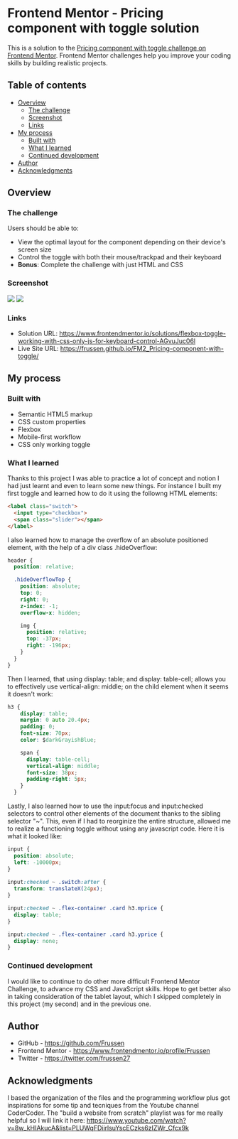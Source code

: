 # Frontend Mentor - Pricing component with toggle solution

This is a solution to the [Pricing component with toggle challenge on Frontend Mentor](https://www.frontendmentor.io/challenges/pricing-component-with-toggle-8vPwRMIC). Frontend Mentor challenges help you improve your coding skills by building realistic projects. 

## Table of contents

- [Overview](#overview)
  - [The challenge](#the-challenge)
  - [Screenshot](#screenshot)
  - [Links](#links)
- [My process](#my-process)
  - [Built with](#built-with)
  - [What I learned](#what-i-learned)
  - [Continued development](#continued-development)
- [Author](#author)
- [Acknowledgments](#acknowledgments)

## Overview

### The challenge

Users should be able to:

- View the optimal layout for the component depending on their device's screen size
- Control the toggle with both their mouse/trackpad and their keyboard
- **Bonus**: Complete the challenge with just HTML and CSS

### Screenshot

![](./images/FireShot_PricingToggle_Desktop.png)
![](./images/FireShot_PricingToggle_Mobile.png)

### Links

- Solution URL: https://www.frontendmentor.io/solutions/flexbox-toggle-working-with-css-only-js-for-keyboard-control-AGvuJuc06l
- Live Site URL: https://frussen.github.io/FM2_Pricing-component-with-toggle/

## My process

### Built with

- Semantic HTML5 markup
- CSS custom properties
- Flexbox
- Mobile-first workflow
- CSS only working toggle

### What I learned

Thanks to this project I was able to practice a lot of concept and notion I had just learnt and even to learn some new things. For instance I built my first toggle and learned how to do it using the followng HTML elements: 

```html
<label class="switch">
  <input type="checkbox">
  <span class="slider"></span>
</label>
```
I also learned how to manage the overflow of an absolute positioned element, with the help of a div class .hideOverflow:

```css
header {
  position: relative;

  .hideOverflowTop {
    position: absolute;
    top: 0;
    right: 0;
    z-index: -1;
    overflow-x: hidden;

    img {
      position: relative;
      top: -37px;
      right: -196px;
    }
  }
}
```

Then I learned, that using display: table; and display: table-cell; allows you to effectively use vertical-align: middle; on the child element when it seems it doesn't work:

```css
h3 {
    display: table;
    margin: 0 auto 20.4px;
    padding: 0;
    font-size: 70px;
    color: $darkGrayishBlue;

    span {
      display: table-cell;
      vertical-align: middle;
      font-size: 38px;
      padding-right: 5px;
    }
  }
```

Lastly, I also learned how to use the input:focus and input:checked selectors to control other elements of the document thanks to the sibling selector "~". This, even if I had to reorginize the entire structure, allowed me to realize a functioning toggle without using any javascript code. Here it is what it looked like:

```css
input { 
  position: absolute;
  left: -10000px;
}
  
input:checked ~ .switch:after {
  transform: translateX(24px);
}

input:checked ~ .flex-container .card h3.mprice {
  display: table;
}

input:checked ~ .flex-container .card h3.yprice {
  display: none;
}
```

### Continued development

I would like to continue to do other more difficult Frontend Mentor Challenge, to advance my CSS and JavaScript skills. Hope to get better also in taking consideration of the tablet layout, which I skipped completely in this project (my second) and in the previous one.

## Author

- GitHub - https://github.com/Frussen
- Frontend Mentor - https://www.frontendmentor.io/profile/Frussen
- Twitter - https://twitter.com/frussen27

## Acknowledgments

I based the organization of the files and the programming workflow plus got inspirations for some tip and tecniques from the Youtube channel CoderCoder. The "build a website from scratch" playlist was for me really helpful so I will link it here:
https://www.youtube.com/watch?v=8w_kHIAkucA&list=PLUWqFDiirlsuYscECzks6zIZWr_Cfcx9k